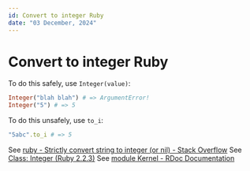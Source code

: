 ```yaml
---
id: Convert to integer Ruby
date: "03 December, 2024"
---
```


# Convert to integer Ruby

To do this safely, use `Integer(value)`:
```ruby
Integer("blah blah") # => ArgumentError!
Integer("5") # => 5
```

To do this unsafely, use `to_i`:
```ruby
"5abc".to_i # => 5
```

See [ruby - Strictly convert string to integer (or nil) - Stack Overflow](https://stackoverflow.com/questions/24980295/strictly-convert-string-to-integer-or-nil)
See [Class: Integer (Ruby 2.2.3)](https://ruby-doc.org/core-2.2.3/Integer.html)
See [module Kernel - RDoc Documentation](https://ruby-doc.org/3.3.6/Kernel.html#method-i-Integer)
